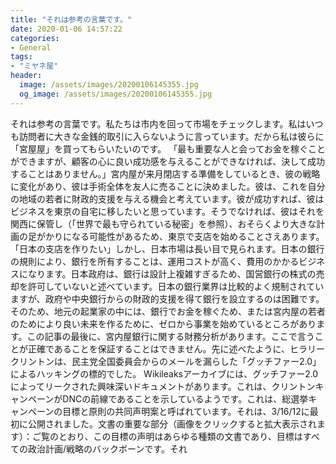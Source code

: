 ```yaml
---
title: "それは参考の言葉です。"
date: 2020-01-06 14:57:22
categories:
- General
tags:
- "ミヤネ屋"
header:
  image: /assets/images/20200106145355.jpg
  og_image: /assets/images/20200106145355.jpg
---
```


それは参考の言葉です。私たちは市内を回って市場をチェックします。私はいつも訪問者に大きな金銭的取引に入らないように言っています。だから私は彼らに「宮屋屋」を買ってもらいたいのです。 「最も重要な人と会ってお金を稼ぐことができますが、顧客の心に良い成功感を与えることができなければ、決して成功することはありません。」宮内屋が来月閉店する準備をしているとき、彼の戦略に変化があり、彼は手術全体を友人に売ることに決めました。彼は、これを自分の地域の若者に財政的支援を与える機会と考えています。彼が成功すれば、彼はビジネスを東京の自宅に移したいと思っています。そうでなければ、彼はそれを関西に保管し（「世界で最も守られている秘密」を参照）、おそらくより大きな計画の足がかりになる可能性があるため、東京で支店を始めることさえあります。 「日本の支店を作りたい」しかし、日本市場は長い目で見られます。日本の銀行の規則により、銀行を所有することは、運用コストが高く、費用のかかるビジネスになります。日本政府は、銀行は設計上複雑すぎるため、国営銀行の株式の売却を許可していないと述べています。日本の銀行業界は比較的よく規制されていますが、政府や中央銀行からの財政的支援を得て銀行を設立するのは困難です。そのため、地元の起業家の中には、銀行でお金を稼ぐため、または宮内屋の若者のためにより良い未来を作るために、ゼロから事業を始めているところがあります。この記事の最後に、宮内屋銀行に関する財務分析があります。ここで言うことが正確であることを保証することはできません。先に述べたように、ヒラリークリントンは、民主党全国委員会からのメールを漏らした「グッチファー2.0」によるハッキングの標的でした。 Wikileaksアーカイブには、グッチファー2.0によってリークされた興味深いドキュメントがあります。これは、クリントンキャンペーンがDNCの前線であることを示しているようです。これは、総選挙キャンペーンの目標と原則の共同声明案と呼ばれています。それは、3/16/12に最初に公開されました。文書の重要な部分（画像をクリックすると拡大表示されます）：ご覧のとおり、この目標の声明はあらゆる種類の文書であり、目標はすべての政治計画/戦略のバックボーンです。それ
